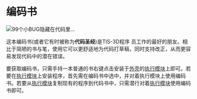 # 编码书

![99个小BUG隐藏在代码里...](item:tis3d:bookCode)

这本编码书(或者它有时被称为**代码圣经**)是TIS-3D程序 员工作的最好的朋友。相比于简陋的书与笔，使用它可以更舒适地为代码打草稿，同时支持改正，从而更容易发现代码中的潜在错误。

要获取编码书，只需手持一本普通的书右键点击安装于[外壳](..block/casing.md)的[执行模块](moduleExecution.md)上即可。若要在[执行模块](moduleExecution.md)上安装程序，首先需在编码书中选中，并对着执行模块上使用编码书。若要从[执行模块](moduleExecution.md)复制现有的程序到代码书中，只需潜行对着[执行模块](moduleExecution.md)使用编码书即可。